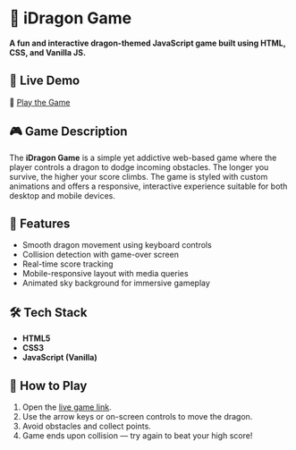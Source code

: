 # 🐉 iDragon Game

**A fun and interactive dragon-themed JavaScript game built using HTML, CSS, and Vanilla JS.**

## 🚀 Live Demo

🔗 [Play the Game](https://i-dragon-game-black.vercel.app/)

## 🎮 Game Description

The **iDragon Game** is a simple yet addictive web-based game where the player controls a dragon to dodge incoming obstacles. The longer you survive, the higher your score climbs. The game is styled with custom animations and offers a responsive, interactive experience suitable for both desktop and mobile devices.

## 📱 Features

- Smooth dragon movement using keyboard controls
- Collision detection with game-over screen
- Real-time score tracking
- Mobile-responsive layout with media queries
- Animated sky background for immersive gameplay

## 🛠️ Tech Stack

- **HTML5**
- **CSS3**
- **JavaScript (Vanilla)**

## 🎯 How to Play

1. Open the [live game link](https://i-dragon-game-black.vercel.app/).
2. Use the arrow keys or on-screen controls to move the dragon.
3. Avoid obstacles and collect points.
4. Game ends upon collision — try again to beat your high score!
